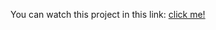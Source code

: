 You can watch this project in this link: <a href="https://mrvalera.github.io/Other-Code/MyProject4/Project.html"> click me! </a>
